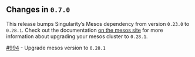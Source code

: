 ## Changes in `0.7.0`

This release bumps Singularity’s Mesos dependency from version `0.23.0` to `0.28.1`. Check out the documentation [on the mesos site](http://mesos.apache.org/documentation/latest/upgrades/) for more information about upgrading your mesos cluster to `0.28.1`.

[#994](https://github.com/HubSpot/Singularity/pull/994) - Upgrade mesos version to `0.28.1`
